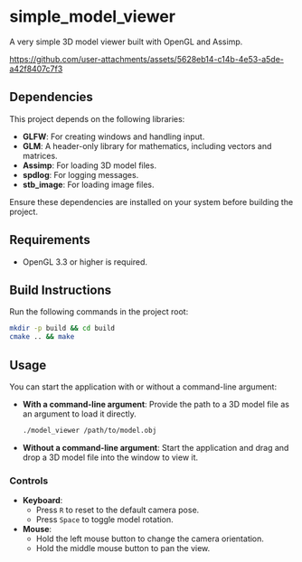 # simple_model_viewer

A very simple 3D model viewer built with OpenGL and Assimp.


https://github.com/user-attachments/assets/5628eb14-c14b-4e53-a5de-a42f8407c7f3


## Dependencies

This project depends on the following libraries:

- **GLFW**: For creating windows and handling input.
- **GLM**: A header-only library for mathematics, including vectors and matrices.
- **Assimp**: For loading 3D model files.
- **spdlog**: For logging messages.
- **stb_image**: For loading image files.

Ensure these dependencies are installed on your system before building the project.

## Requirements

- OpenGL 3.3 or higher is required.

## Build Instructions

Run the following commands in the project root:
```bash
mkdir -p build && cd build
cmake .. && make
```

## Usage

You can start the application with or without a command-line argument:

- **With a command-line argument**: Provide the path to a 3D model file as an argument to load it directly.
  ```bash
  ./model_viewer /path/to/model.obj
  ```
- **Without a command-line argument**: Start the application and drag and drop a 3D model file into the window to view it.

### Controls

- **Keyboard**:
  - Press `R` to reset to the default camera pose.
  - Press `Space` to toggle model rotation.
- **Mouse**:
  - Hold the left mouse button to change the camera orientation.
  - Hold the middle mouse button to pan the view.
